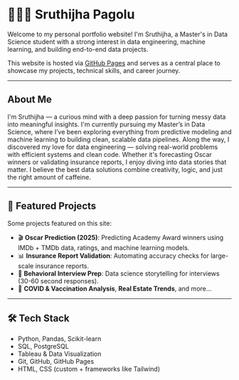 # 👩🏽‍💻 Sruthijha Pagolu

Welcome to my personal portfolio website! I'm Sruthijha, a Master's in Data Science student with a strong interest in data engineering, machine learning, and building end-to-end data projects.

This website is hosted via [GitHub Pages](https://sruthijha.github.io) and serves as a central place to showcase my projects, technical skills, and career journey.

---
## About Me

I'm Sruthijha — a curious mind with a deep passion for turning messy data into meaningful insights. I'm currently pursuing my Master’s in Data Science, where I’ve been exploring everything from predictive modeling and machine learning to building clean, scalable data pipelines. Along the way, I discovered my love for data engineering — solving real-world problems with efficient systems and clean code. Whether it's forecasting Oscar winners or validating insurance reports, I enjoy diving into data stories that matter. I believe the best data solutions combine creativity, logic, and just the right amount of caffeine.
 

---

## 💼 Featured Projects

Some projects featured on this site:

- 🎬 **Oscar Prediction (2025)**: Predicting Academy Award winners using IMDb + TMDb data, ratings, and machine learning models.
- 📊 **Insurance Report Validation**: Automating accuracy checks for large-scale insurance reports.
- 🧠 **Behavioral Interview Prep**: Data science storytelling for interviews (30-60 second responses).
- 🧪 **COVID & Vaccination Analysis**, **Real Estate Trends**, and more...

---

## 🛠 Tech Stack

- Python, Pandas, Scikit-learn  
- SQL, PostgreSQL  
- Tableau & Data Visualization  
- Git, GitHub, GitHub Pages  
- HTML, CSS (custom + frameworks like Tailwind)


